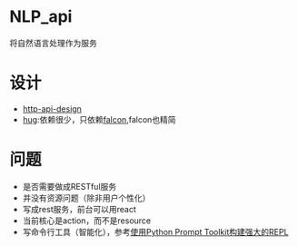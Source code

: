 # NLP_api
将自然语言处理作为服务

# 设计
*  [http-api-design](https://github.com/interagent/http-api-design)
*  [hug]([https://github.com/timothycrosley/hug):依赖很少，只依赖[falcon](https://github.com/falconry/falcon),falcon也精简

# 问题
*  是否需要做成RESTful服务
  *  并没有资源问题（除非用户个性化）
  *  写成rest服务，前台可以用react
*  当前核心是action，而不是resource
*  写命令行工具（智能化），参考[使用Python Prompt Toolkit构建强大的REPL](http://blog.just4fun.site/python-prompt-toolkit.html)
